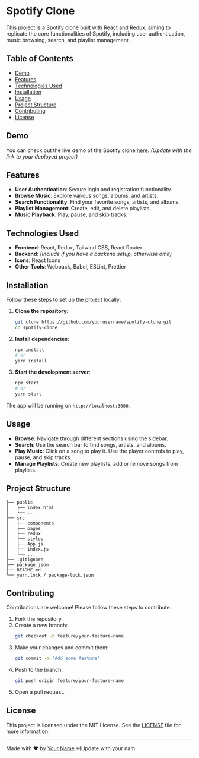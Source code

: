 
# Spotify Clone

This project is a Spotify clone built with React and Redux, aiming to replicate the core functionalities of Spotify, including user authentication, music browsing, search, and playlist management.

## Table of Contents

- [Demo](#demo)
- [Features](#features)
- [Technologies Used](#technologies-used)
- [Installation](#installation)
- [Usage](#usage)
- [Project Structure](#project-structure)
- [Contributing](#contributing)
- [License](#license)

## Demo

You can check out the live demo of the Spotify clone [here](#). *(Update with the link to your deployed project)*

## Features

- **User Authentication**: Secure login and registration functionality.
- **Browse Music**: Explore various songs, albums, and artists.
- **Search Functionality**: Find your favorite songs, artists, and albums.
- **Playlist Management**: Create, edit, and delete playlists.
- **Music Playback**: Play, pause, and skip tracks.

## Technologies Used

- **Frontend**: React, Redux, Tailwind CSS, React Router
- **Backend**: *(Include if you have a backend setup, otherwise omit)*
- **Icons**: React Icons
- **Other Tools**: Webpack, Babel, ESLint, Prettier

## Installation

Follow these steps to set up the project locally:

1. **Clone the repository**:
    ```sh
    git clone https://github.com/yourusername/spotify-clone.git
    cd spotify-clone
    ```

2. **Install dependencies**:
    ```sh
    npm install
    # or
    yarn install
    ```

3. **Start the development server**:
    ```sh
    npm start
    # or
    yarn start
    ```

The app will be running on `http://localhost:3000`.

## Usage

- **Browse**: Navigate through different sections using the sidebar.
- **Search**: Use the search bar to find songs, artists, and albums.
- **Play Music**: Click on a song to play it. Use the player controls to play, pause, and skip tracks.
- **Manage Playlists**: Create new playlists, add or remove songs from playlists.

## Project Structure

    ├── public
    │   ├── index.html
    │   └── ...
    ├── src
    │   ├── components
    │   ├── pages
    │   ├── redux
    │   ├── styles
    │   ├── App.js
    │   ├── index.js
    │   └── ...
    ├── .gitignore
    ├── package.json
    ├── README.md
    └── yarn.lock / package-lock.json

## Contributing

Contributions are welcome! Please follow these steps to contribute:

1. Fork the repository.
2. Create a new branch:
    ```sh
    git checkout -b feature/your-feature-name
    ```
3. Make your changes and commit them:
    ```sh
    git commit -m 'Add some feature'
    ```
4. Push to the branch:
    ```sh
    git push origin feature/your-feature-name
    ```
5. Open a pull request.

## License

This project is licensed under the MIT License. See the [LICENSE](LICENSE) file for more information.

---

Made with ❤️ by [Your Name](https://github.com/yourusername) *(Update with your nam
